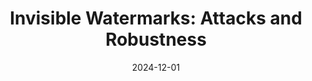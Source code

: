 ---
title: "Invisible Watermarks: Attacks and Robustness"
collection: projects
category: arxiv
permalink: /projects/idl_war
nolink: true
header:
    teaser: /images/invisible_watermark.png
date: 2024-12-01
venue: "Introduction to Deep Learning (IDL) course 11-785 Sep.2024 - Dec.2024"
description: Improving watermark robustness via cascaded image- and latent-space techniques, and enhancing attacks with a custom remover network
tags: ["invisible watermark", "adversarial attack", "generative ai"]
selected: "true"
buttons:
    - type: paper
      url: https://arxiv.org/pdf/2412.12511
    - type: video
      url: https://www.youtube.com/watch?v=0vwFG1HSrUE
---